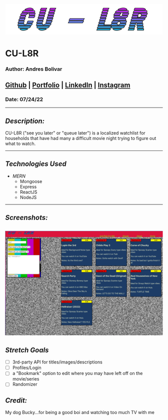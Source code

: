 ![CU-L8R](frontend/src/assets/CUL8Rlogo.png)
# CU-L8R
### Author: Andres Bolivar
## [Github](http://www.github.com/drebolivar) | [Portfolio](http://drebolivar.github.io/portfolio) | [LinkedIn](http://www.linkedin.com/in/drebolivar) | [Instagram](http://www.instagram.com/dredose) 
### Date: 07/24/22

---
## **_Description:_**

CU-L8R ("see you later" or "queue later") is a localized watchlist for households that have had many a
difficult movie night trying to figure out what to watch.

---

## **_Technologies Used_**

- _MERN_
  - Mongoose
  - Express
  - ReactJS
  - NodeJS

---

## **_Screenshots:_**
![Screenshot](frontend/src/assets/cul8rsc.png)
---

## **_Stretch Goals_**

- [ ] 3rd-party API for titles/images/descriptions
- [ ] Profiles/Login
- [ ] a "Bookmark" option to edit where you may have left off on the movie/series
- [ ] Randomizer

## **_Credit:_**

My dog Bucky...for being a good boi and watching too much TV with me
